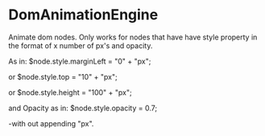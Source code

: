 # DomAnimationEngine
Animate dom nodes. Only works for nodes that have have style property in the format of x number of px's and opacity.

As in: $node.style.marginLeft = "0" + "px";

or     $node.style.top = "10" + "px";

or     $node.style.height = "100" + "px";



and Opacity as in: $node.style.opacity = 0.7;

-with out appending "px".
